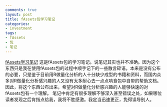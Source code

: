 ```yaml
---
comments: true
layout: post
title: fAssets包学习笔记
categories:
- investment
tags:
- fAssets
- 包
- 笔记
---
```


[fAssets学习笔记](http://yishuo.org/wp-content/uploads/2011/06/fAssets学习笔记.pdf)
这是fAssets包的学习笔记。说笔记其实也并不准确。因为这个东西只是我在使用fAssets包的过程中顺手记下的一些散言碎语。本来是没有公布的必要，只是鉴于目前用R做量化分析的人十分缺少成型的书籍和资料，而国内众多对R做量化分析感兴趣的人又没有太多耐心去一点点啃食包中自带的帮助文档。因此，将这个东西公布出来，希望对R做量化分析感兴趣的人能够快速的对fAssets包有一个理解。
笔记中肯定有很多理解不够深入甚至错误之处，如果哪位读者发现之后肯指点给我，我将不胜感激。我定当迅速更正，免得误导别人。


